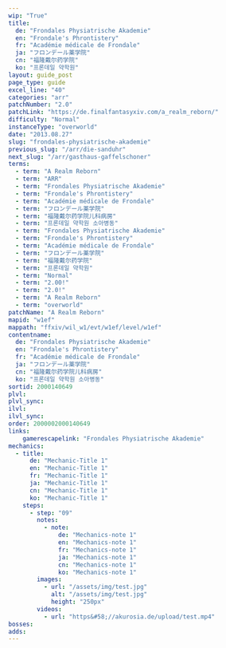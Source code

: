 ```yaml
---
wip: "True"
title:
  de: "Frondales Physiatrische Akademie"
  en: "Frondale's Phrontistery"
  fr: "Académie médicale de Frondale"
  ja: "フロンデール薬学院"
  cn: "福隆戴尔药学院"
  ko: "프론데일 약학원"
layout: guide_post
page_type: guide
excel_line: "40"
categories: "arr"
patchNumber: "2.0"
patchLink: "https://de.finalfantasyxiv.com/a_realm_reborn/"
difficulty: "Normal"
instanceType: "overworld"
date: "2013.08.27"
slug: "frondales-physiatrische-akademie"
previous_slug: "/arr/die-sanduhr"
next_slug: "/arr/gasthaus-gaffelschoner"
terms:
  - term: "A Realm Reborn"
  - term: "ARR"
  - term: "Frondales Physiatrische Akademie"
  - term: "Frondale's Phrontistery"
  - term: "Académie médicale de Frondale"
  - term: "フロンデール薬学院"
  - term: "福隆戴尔药学院儿科病房"
  - term: "프론데일 약학원 소아병동"
  - term: "Frondales Physiatrische Akademie"
  - term: "Frondale's Phrontistery"
  - term: "Académie médicale de Frondale"
  - term: "フロンデール薬学院"
  - term: "福隆戴尔药学院"
  - term: "프론데일 약학원"
  - term: "Normal"
  - term: "2.00!"
  - term: "2.0!"
  - term: "A Realm Reborn"
  - term: "overworld"
patchName: "A Realm Reborn"
mapid: "w1ef"
mappath: "ffxiv/wil_w1/evt/w1ef/level/w1ef"
contentname:
  de: "Frondales Physiatrische Akademie"
  en: "Frondale's Phrontistery"
  fr: "Académie médicale de Frondale"
  ja: "フロンデール薬学院"
  cn: "福隆戴尔药学院儿科病房"
  ko: "프론데일 약학원 소아병동"
sortid: 2000140649
plvl: 
plvl_sync: 
ilvl: 
ilvl_sync: 
order: 2000002000140649
links:
    gamerescapelink: "Frondales Physiatrische Akademie"
mechanics:
  - title:
      de: "Mechanic-Title 1"
      en: "Mechanic-Title 1"
      fr: "Mechanic-Title 1"
      ja: "Mechanic-Title 1"
      cn: "Mechanic-Title 1"
      ko: "Mechanic-Title 1"
    steps:
      - step: "09"
        notes:
          - note:
              de: "Mechanics-note 1"
              en: "Mechanics-note 1"
              fr: "Mechanics-note 1"
              ja: "Mechanics-note 1"
              cn: "Mechanics-note 1"
              ko: "Mechanics-note 1"
        images:
          - url: "/assets/img/test.jpg"
            alt: "/assets/img/test.jpg"
            height: "250px"
        videos:
          - url: "https&#58;//akurosia.de/upload/test.mp4"
bosses:
adds:
---
```

